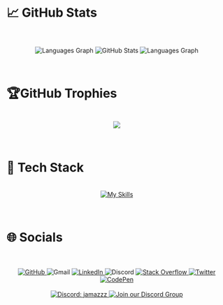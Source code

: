 # 📈 GitHub Stats

<br>
<p align="center">
  <img src="https://github-readme-streak-stats.herokuapp.com/?user=jamazzz&theme=transparent&hide_border=true" alt="Languages Graph">
  <img src="https://github-readme-stats.vercel.app/api?username=jamazzz&show_icons=true&theme=transparent&hide_border=true&include_all_commits=true&count_private=true" alt="GitHub Stats">
  <img src="https://github-readme-stats.vercel.app/api/top-langs?username=jamazzz&locale=en&hide_title=false&layout=compact&card_width=495&langs_count=5&theme=transparent&hide_border=true" alt="Languages Graph">
</p>
<br>

# 🏆GitHub Trophies

<div align="center"><br>
<a href="https://github-trophies.vercel.app/?username=jamazzz" target="_blank">
  <img src="https://github-trophies.vercel.app/?username=jamazzz&theme=radical&no-frame=true&no-bg=true&margin-w=4">
</a>
</div>
<br><br>

# 📖 Tech Stack

<br>
<div align="center">
  <a href="https://skillicons.dev">
    <img src="https://skillicons.dev/icons?i=html,css,js,php,py,bots,dotnet,lua,mysql,nextjs,nodejs,npm,pnpm,react,tailwind,md,bootstrap,cs,blender,figma,ps,postman,visualstudio,vscode&perline=8" alt="My Skills" />
  </a>
  <br>
</div><br><br>

# 🌐 Socials

<div align="center"><br>
  <br>
<a href="https://github.com/jamazzz">
  <img src="https://skillicons.dev/icons?i=github" alt="GitHub" title="jamazzz"/>
</a>
<a>
  <img src="https://skillicons.dev/icons?i=gmail" alt="Gmail" title="duarte.acn@gmail.com" />
</a>
<a href="https://www.linkedin.com/in/duarte-neves-4705a1276/">
  <img src="https://skillicons.dev/icons?i=linkedin" alt="LinkedIn" title="Duarte Neves" />
</a>
<a>
  <img src="https://skillicons.dev/icons?i=discord" alt="Discord" title="jamazzz" />
</a>
<a href="https://stackoverflow.com/users/25228988/jamazzz">
  <img src="https://skillicons.dev/icons?i=stackoverflow" alt="Stack Overflow" title="jamazzz" />
</a>
<a href="https://x.com/DuarteAcn">
  <img src="https://skillicons.dev/icons?i=twitter" alt="Twitter" title="DuarteACN" />
</a>
<a href="https://codepen.io/jamazzz">
  <img src="https://skillicons.dev/icons?i=codepen" alt="CodePen" title="jamazzz" />
</a>
  <br> 
  <br>
  <a href="https://discord.com/users/your_user_id_here" target="_blank">
    <img src="https://img.shields.io/badge/Discord-jamazzz-7289DA?style=for-the-badge&logo=discord&logoColor=white" alt="Discord: jamazzz">
  </a>
  <a href="https://discord.gg/YhN2wfXt9M" target="_blank">
    <img src="https://img.shields.io/badge/Discord%20Group-Join%20Us-7289DA?style=for-the-badge&logo=discord&logoColor=white" alt="Join our Discord Group">
  </a>
</div>
